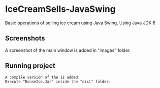 # IceCreamSells-JavaSwing
Basic operations of selling ice cream using Java Swing.
Using Java JDK 8

## Screenshots
A screenshot of the main window is added in "images" folder.

## Running project
```
A compile version of the is added.
Execute "BonneIce.Jar" inside the "dist" folder.
```
